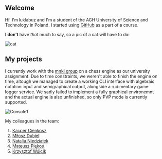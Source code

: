 ## Welcome
Hi! I'm luklabuz and I'm a student of the AGH University of Science and Technology in Poland. I started using [GitHub](github.com) as a part of a course.

I **don't** have _that_ much to say, so a pic of a cat will have to do:

![cat](https://user-images.githubusercontent.com/92466711/143488350-08cfb9ef-b8f3-4a30-ab77-be9ed1333047.jpg)

## My projects

I currently work with the [mnkl group](https://github.com/AGH-Narzedzia-Informatyczne-2021-2022/mknl) on a chess engine as our university assignment. Due to time constraints, we weren't able to finish the engine on time, altough we managed to create a working CLI interface with algebraic notation input and semigraphical output, alongside a rudimentary game logger service. We sadly failed to implement a fully graphical environemnt and the actual engine is also unfinished, so only PVP mode is currently supported.

![Console1](https://user-images.githubusercontent.com/92466711/146809859-d28b3eef-002f-4dca-b512-a77398fd4766.png)

My colleagues in the team:
1. [Kacper Cienkosz](https://kacienk.github.io)
2. [Miłosz Dubiel](https://dubielel.github.io)
3. [Natalia Niedziałek](https://natiniedzialek.github.io)
4. [Mateusz Piękoś](https://matpiekos.github.io)
5. [Krzysztof Wójcik](https://hoshiharahikari.github.io)
